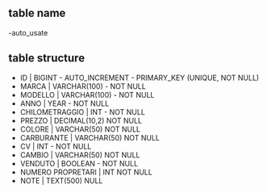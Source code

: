 ## table name
-auto_usate

## table structure

- ID | BIGINT - AUTO_INCREMENT - PRIMARY_KEY (UNIQUE, NOT NULL)
- MARCA | VARCHAR(100) - NOT NULL
- MODELLO | VARCHAR(100) - NOT NULL
- ANNO | YEAR - NOT NULL
- CHILOMETRAGGIO | INT - NOT NULL
- PREZZO | DECIMAL(10,2) NOT NULL
- COLORE | VARCHAR(50) NOT NULL
- CARBURANTE | VARCHAR(50) NOT NULL
- CV | INT - NOT NULL
- CAMBIO | VARCHAR(50) NOT NULL 
- VENDUTO | BOOLEAN - NOT NULL
- NUMERO PROPRETARI | INT NOT NULL
- NOTE | TEXT(500) NULL
